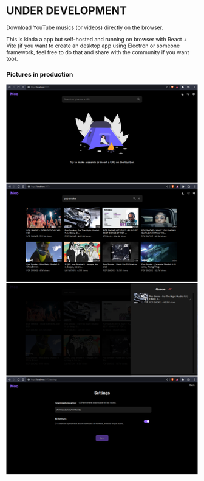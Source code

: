 # UNDER DEVELOPMENT

Download YouTube musics (or videos) directly on the browser.

This is kinda a app but self-hosted and running on browser with React + Vite (if you want to create an desktop app using Electron or someone framework, feel free to do that and share with the community if you want too).

### Pictures in production

<img src="./assets/1.png" width="700px" />
<img src="./assets/2.png" width="700px" />
<img src="./assets/3.png" width="700px" />
<img src="./assets/4.png" width="700px" />
